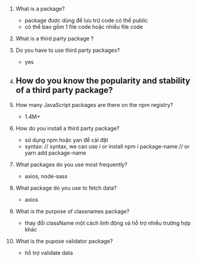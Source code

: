 1. What is a package?
	- package được dùng để lưu trữ code có thể public
	- có thể bao gồm 1 file code hoặc nhiều file code
2. What is a third party package ?
3. Do you have to use third party packages?
	- yes
4. How do you know the popularity and stability of a third party package?
	- 
5. How many JavaScript packages are there on the npm registry?
	- 1.4M+
6. How do you install a third party package?
	- sử dụng npm hoặc yan để cài đặt	
	- syntax:
// syntax, we can use i or install
npm i package-name
// or
yarn add package-name

7. What packages do you use most frequently?
	- axios, node-sass
8. What package do you use to fetch data?
	- axios
9. What is the purpose of classnames package?
	- thay đổi className một cách linh động và hỗ trợ nhiều trường hợp khác
10. What is the pupose validator package?
	- hỗ trợ validate data